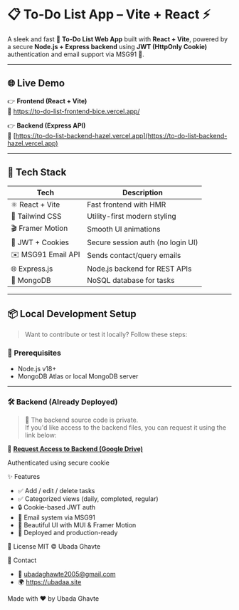 # 📋 To-Do List App – Vite + React ⚡️

A sleek and fast 📝 **To-Do List Web App** built with **React + Vite**, powered by a secure **Node.js + Express backend** using **JWT (HttpOnly Cookie)** authentication and email support via MSG91 📧.

---

## 🌐 Live Demo

👉 **Frontend (React + Vite)**  
🔗 https://to-do-list-frontend-bice.vercel.app/

👉 **Backend (Express API)**  
🔗 [https://to-do-list-backend-hazel.vercel.app](https://to-do-list-backend-hazel.vercel.app)

---

## 🚀 Tech Stack

| Tech               | Description                          |
|--------------------|--------------------------------------|
| ⚛️ React + Vite     | Fast frontend with HMR               |
| 🎨 Tailwind CSS     | Utility-first modern styling         |
| 🎬 Framer Motion   | Smooth UI animations                |
| 🔐 JWT + Cookies    | Secure session auth (no login UI)   |
| ✉️ MSG91 Email API  | Sends contact/query emails           |
| 🌐 Express.js       | Node.js backend for REST APIs        |
| 🍃 MongoDB          | NoSQL database for tasks             |

---

## 📦 Local Development Setup

> Want to contribute or test it locally? Follow these steps:

### 🧰 Prerequisites

- Node.js v18+
- MongoDB Atlas or local MongoDB server

---

### 🛠️ Backend (Already Deployed)

> 🚫 The backend source code is private.  
> If you'd like access to the backend files, you can request it using the link below:

🔗 [**Request Access to Backend (Google Drive)**](https://drive.google.com/file/d/your_file_id/view?usp=sharing)

Authenticated using secure cookie

✨ Features
- ✅ Add / edit / delete tasks
- ✅ Categorized views (daily, completed, regular)
- 🔒 Cookie-based JWT auth
- 📧 Email system via MSG91
- 💬 Beautiful UI with MUI & Framer Motion
- 🚀 Deployed and production-ready

📜 License
MIT © Ubada Ghavte

💬 Contact
- 📧 ubadaghawte2005@gmail.com
- 🌍 https://ubadaa.site

Made with ❤️ by Ubada Ghavte
